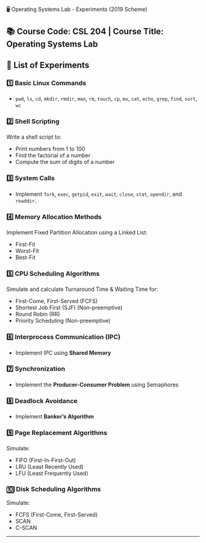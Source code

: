 
🖥️ Operating Systems Lab - Experiments  (2019 Scheme)


 📚 Course Code: CSL 204 | Course Title: Operating Systems Lab  
---

## 🔹 **List of Experiments**  

### **1️⃣ Basic Linux Commands**
- `pwd`, `ls`, `cd`, `mkdir`, `rmdir`, `man`, `rm`, `touch`, `cp`, `mv`, `cat`, `echo`, `grep`, `find`, `sort`, `wc`  

### **2️⃣ Shell Scripting**
Write a shell script to:
- Print numbers from 1 to 100  
- Find the factorial of a number  
- Compute the sum of digits of a number  

### **3️⃣ System Calls**
- Implement `fork`, `exec`, `getpid`, `exit`, `wait`, `close`, `stat`, `opendir`, and `readdir`.  

### **4️⃣ Memory Allocation Methods**
Implement Fixed Partition Allocation using a Linked List:
- First-Fit  
- Worst-Fit  
- Best-Fit  

### **5️⃣ CPU Scheduling Algorithms**
Simulate and calculate Turnaround Time & Waiting Time for:
- First-Come, First-Served (FCFS)  
- Shortest Job First (SJF) (Non-preemptive)  
- Round Robin (RR)  
- Priority Scheduling (Non-preemptive)  

### **6️⃣ Interprocess Communication (IPC)**
- Implement IPC using **Shared Memory**  

### **7️⃣ Synchronization**
- Implement the **Producer-Consumer Problem** using Semaphores  

### **8️⃣ Deadlock Avoidance**
- Implement **Banker’s Algorithm**  

### **9️⃣ Page Replacement Algorithms**
Simulate:
- FIFO (First-In-First-Out)  
- LRU (Least Recently Used)  
- LFU (Least Frequently Used)  

### **🔟 Disk Scheduling Algorithms**
Simulate:
- FCFS (First-Come, First-Served)  
- SCAN  
- C-SCAN  

---

